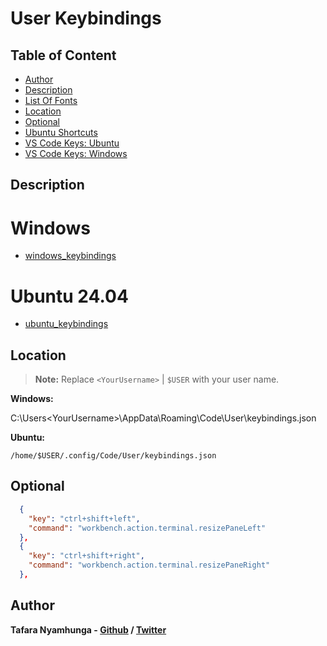 # User Keybindings

## Table of Content
- [Author](#author)
- [Description](#description)
- [List Of Fonts](#list-of-fonts)
- [Location](#location)
- [Optional](#optional)
- [Ubuntu Shortcuts](ubuntu_shortcuts.md)
- [VS Code Keys: Ubuntu](ubuntu_keybindings.json)
- [VS Code Keys: Windows](windows_keybindings.json)

## Description

# Windows

- [windows_keybindings](windows_keybindings.json)

# Ubuntu 24.04

- [ubuntu_keybindings](ubuntu_keybindings.json)

## Location

> **Note:** Replace `<YourUsername>` | `$USER` with your user name.

**Windows:**

C:\Users\<YourUsername>\AppData\Roaming\Code\User\keybindings.json

**Ubuntu:**

`/home/$USER/.config/Code/User/keybindings.json`

## Optional

```json
  {
    "key": "ctrl+shift+left",
    "command": "workbench.action.terminal.resizePaneLeft"
  },
  {
    "key": "ctrl+shift+right",
    "command": "workbench.action.terminal.resizePaneRight"
  },
```

## Author

**Tafara Nyamhunga  - [Github](https://github.com/tafara-n) / [Twitter](https://twitter.com/tafaranyamhunga)**
